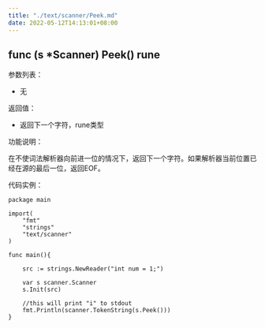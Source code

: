 ```yaml
---
title: "./text/scanner/Peek.md"
date: 2022-05-12T14:13:01+08:00
---
```

## func (s *Scanner) Peek() rune

参数列表：

- 无

返回值：

- 返回下一个字符，rune类型

功能说明：

在不使词法解析器向前进一位的情况下，返回下一个字符。如果解析器当前位置已经在源的最后一位，返回EOF。

代码实例：

	package main

	import(
		"fmt"
		"strings"
		"text/scanner"
	)

	func main(){

		src := strings.NewReader("int num = 1;")

		var s scanner.Scanner
		s.Init(src)

		//this will print "i" to stdout
		fmt.Println(scanner.TokenString(s.Peek()))
	}

